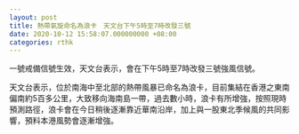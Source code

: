 ```yaml
---
layout: post
title: 熱帶氣旋命名為浪卡　天文台下午5時至7時改發三號
date: 2020-10-12 15:58:07.000000000 +08:00
categories: rthk
---
```


一號戒備信號生效，天文台表示，會在下午5時至7時改發三號強風信號。

天文台表示，位於南海中至北部的熱帶風暴已命名為浪卡，目前集結在香港之東南偏南約5百多公里，大致移向海南島一帶，過去數小時，浪卡有所增強，按照現時預測路徑，浪卡會在今日稍後逐漸靠近華南沿岸，加上與一股東北季候風的共同影響，預料本港風勢會逐漸增強。
